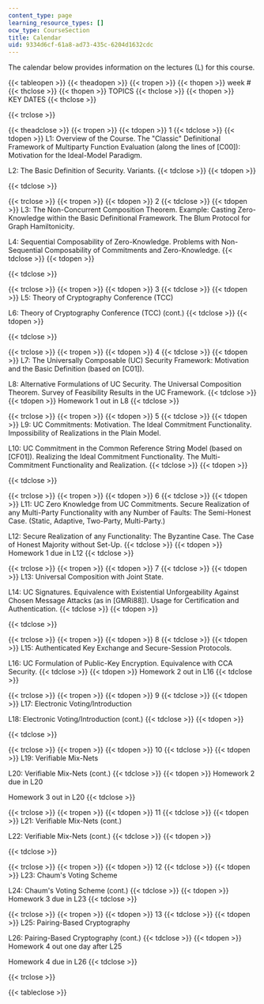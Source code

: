 ```yaml
---
content_type: page
learning_resource_types: []
ocw_type: CourseSection
title: Calendar
uid: 9334d6cf-61a8-ad73-435c-6204d1632cdc
---
```


The calendar below provides information on the lectures (L) for this course.

{{< tableopen >}}
{{< theadopen >}}
{{< tropen >}}
{{< thopen >}}
week #
{{< thclose >}}
{{< thopen >}}
TOPICS
{{< thclose >}}
{{< thopen >}}
KEY DATES
{{< thclose >}}

{{< trclose >}}

{{< theadclose >}}
{{< tropen >}}
{{< tdopen >}}
1
{{< tdclose >}}
{{< tdopen >}}
L1: Overview of the Course. The "Classic" Definitional Framework of Multiparty Function Evaluation (along the lines of \[C00\]): Motivation for the Ideal-Model Paradigm.  
  
L2: The Basic Definition of Security. Variants.
{{< tdclose >}}
{{< tdopen >}}

{{< tdclose >}}

{{< trclose >}}
{{< tropen >}}
{{< tdopen >}}
2
{{< tdclose >}}
{{< tdopen >}}
L3: The Non-Concurrent Composition Theorem. Example: Casting Zero-Knowledge within the Basic Definitional Framework. The Blum Protocol for Graph Hamiltonicity.  
  
L4: Sequential Composability of Zero-Knowledge. Problems with Non-Sequential Composability of Commitments and Zero-Knowledge.
{{< tdclose >}}
{{< tdopen >}}

{{< tdclose >}}

{{< trclose >}}
{{< tropen >}}
{{< tdopen >}}
3
{{< tdclose >}}
{{< tdopen >}}
L5: Theory of Cryptography Conference (TCC)  
  
L6: Theory of Cryptography Conference (TCC) (cont.)
{{< tdclose >}}
{{< tdopen >}}

{{< tdclose >}}

{{< trclose >}}
{{< tropen >}}
{{< tdopen >}}
4
{{< tdclose >}}
{{< tdopen >}}
L7: The Universally Composable (UC) Security Framework: Motivation and the Basic Definition (based on \[C01\]).  
  
L8: Alternative Formulations of UC Security. The Universal Composition Theorem. Survey of Feasibility Results in the UC Framework.
{{< tdclose >}}
{{< tdopen >}}
Homework 1 out in L8
{{< tdclose >}}

{{< trclose >}}
{{< tropen >}}
{{< tdopen >}}
5
{{< tdclose >}}
{{< tdopen >}}
L9: UC Commitments: Motivation. The Ideal Commitment Functionality. Impossibility of Realizations in the Plain Model.  
  
L10: UC Commitment in the Common Reference String Model (based on \[CF01\]). Realizing the Ideal Commitment Functionality. The Multi-Commitment Functionality and Realization.
{{< tdclose >}}
{{< tdopen >}}

{{< tdclose >}}

{{< trclose >}}
{{< tropen >}}
{{< tdopen >}}
6
{{< tdclose >}}
{{< tdopen >}}
L11: UC Zero Knowledge from UC Commitments. Secure Realization of any Multi-Party Functionality with any Number of Faults: The Semi-Honest Case. (Static, Adaptive, Two-Party, Multi-Party.)  
  
L12: Secure Realization of any Functionality: The Byzantine Case. The Case of Honest Majority without Set-Up.
{{< tdclose >}}
{{< tdopen >}}
Homework 1 due in L12
{{< tdclose >}}

{{< trclose >}}
{{< tropen >}}
{{< tdopen >}}
7
{{< tdclose >}}
{{< tdopen >}}
L13: Universal Composition with Joint State.  
  
L14: UC Signatures. Equivalence with Existential Unforgeability Against Chosen Message Attacks (as in \[GMRi88\]). Usage for Certification and Authentication.
{{< tdclose >}}
{{< tdopen >}}

{{< tdclose >}}

{{< trclose >}}
{{< tropen >}}
{{< tdopen >}}
8
{{< tdclose >}}
{{< tdopen >}}
L15: Authenticated Key Exchange and Secure-Session Protocols.  
  
L16: UC Formulation of Public-Key Encryption. Equivalence with CCA Security.
{{< tdclose >}}
{{< tdopen >}}
Homework 2 out in L16
{{< tdclose >}}

{{< trclose >}}
{{< tropen >}}
{{< tdopen >}}
9
{{< tdclose >}}
{{< tdopen >}}
L17: Electronic Voting/Introduction  
  
L18: Electronic Voting/Introduction (cont.)
{{< tdclose >}}
{{< tdopen >}}

{{< tdclose >}}

{{< trclose >}}
{{< tropen >}}
{{< tdopen >}}
10
{{< tdclose >}}
{{< tdopen >}}
L19: Verifiable Mix-Nets  
  
L20: Verifiable Mix-Nets (cont.)
{{< tdclose >}}
{{< tdopen >}}
Homework 2 due in L20  
  
Homework 3 out in L20
{{< tdclose >}}

{{< trclose >}}
{{< tropen >}}
{{< tdopen >}}
11
{{< tdclose >}}
{{< tdopen >}}
L21: Verifiable Mix-Nets (cont.)  
  
L22: Verifiable Mix-Nets (cont.)
{{< tdclose >}}
{{< tdopen >}}

{{< tdclose >}}

{{< trclose >}}
{{< tropen >}}
{{< tdopen >}}
12
{{< tdclose >}}
{{< tdopen >}}
L23: Chaum's Voting Scheme  
  
L24: Chaum's Voting Scheme (cont.)
{{< tdclose >}}
{{< tdopen >}}
Homework 3 due in L23
{{< tdclose >}}

{{< trclose >}}
{{< tropen >}}
{{< tdopen >}}
13
{{< tdclose >}}
{{< tdopen >}}
L25: Pairing-Based Cryptography  
  
L26: Pairing-Based Cryptography (cont.)
{{< tdclose >}}
{{< tdopen >}}
Homework 4 out one day after L25  
  
Homework 4 due in L26
{{< tdclose >}}

{{< trclose >}}

{{< tableclose >}}